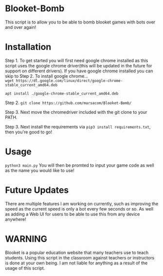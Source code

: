 # Blooket-Bomb
This script is to allow you to be able to bomb blooket games with bots over and over again!


# Installation
Step 1. To get started you will first need google chrome installed as this script uses the google chrome driver(this   will be updated in the future for support on different drivers). If you have google chrome installed you can skip to Step 2. To install google chrome...                                                                
```wget https://dl.google.com/linux/direct/google-chrome-stable_current_amd64.deb```

```apt install ./google-chrome-stable_current_amd64.deb```

Step 2. ```git clone https://github.com/marsacom/Blooket-Bomb/```

Step 3. Next move the chromedriver included with the git clone to your PATH.


Step 3. Next install the requirements via ```pip3 install requirements.txt```, then you're good to go!


# Usage
```python3 main.py```
You will then be promted to input your game code as well as the name you would like to use!


# Future Updates
There are multiple features I am working on currently, such as improving the speed as the current speed is only a bot every few seconds or so. As well as adding a Web UI for users to be able to use this from any device anywhere!


# WARNING
Blooket is a popular education website that many teachers use to teach students. Using this script in the classroom against teachers or instructors is done at your own being. I am not liable for anything as a result of the usage of this script. 
